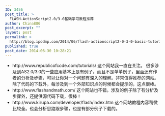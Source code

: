 ```yaml
---
ID: 3456
post_title: >
  FLASH-ActionScript2.0/3.0基础学习教程推荐
author: ChinaBUG
post_excerpt: ""
layout: post
permalink: >
  http://blog.ipodmp.com/2014/06/flash-actionscript2-0-3-0-basic-tutorials-featured.html
published: true
post_date: 2014-06-30 10:28:21
---
```

<ul class="ico_ul">
	<li>http://www.republicofcode.com/tutorials/
这个网站我一直在关注。
很多涉及到AS2.0/3.0的一些应用基本上是有例子，而且不是单单例子，里面还有作者的分析及步骤，可以让你对一个问题有深入的理解。非常值得推荐的网站。除了代码的下载外，每涉及到一个外部知识点的时候都会提示的，这点很棒。</li>
	<li>http://www.flashandmath.com/
这个网站也不错。涉及的例子除了有分析及步骤外，还提供源代码下载，很棒！</li>
	<li>http://www.kirupa.com/developer/flash/index.htm
这个网站教程内容稍微比较全。也会分析思路跟步骤，也是有部分例子下载的。</li>
</ul>
